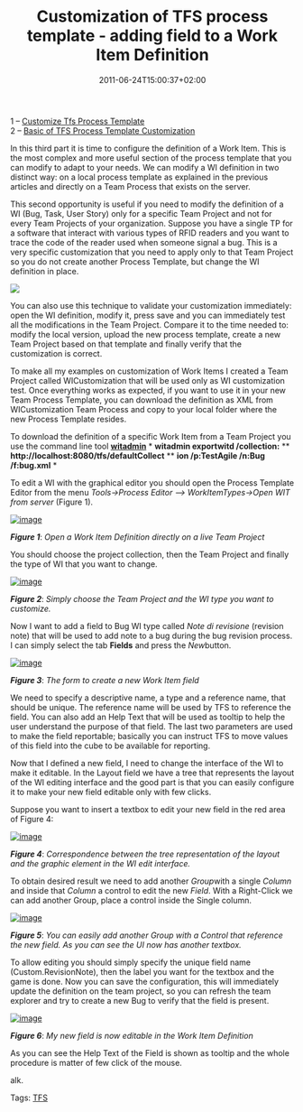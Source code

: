 ﻿---
title: "Customization of TFS process template - adding field to a Work Item Definition"
description: ""
date: 2011-06-24T15:00:37+02:00
draft: false
tags: [ALM,Tfs]
categories: [Team Foundation Server]
---
1 – [Customize Tfs Process Template](http://www.codewrecks.com/blog/index.php/2011/06/22/customize-tfs-process-template/)  
2 – [Basic of TFS Process Template Customization](http://www.codewrecks.com/blog/index.php/2011/06/23/basic-of-tfs-process-template-customization/?preview=true&amp;preview_id=2549&amp;preview_nonce=3474cce667)

In this third part it is time to configure the definition of a Work Item. This is the most complex and more useful section of the process template that you can modify to adapt to your needs. We can modify a WI definition in two distinct way: on a local process template as explained in the previous articles and directly on a Team Process that exists on the server.

This second opportunity is useful if you need to modify the definition of a WI (Bug, Task, User Story) only for a specific Team Project and not for every Team Projects of your organization. Suppose you have a single TP for a software that interact with various types of RFID readers and you want to trace the code of the reader used when someone signal a bug. This is a very specific customization that you need to apply only to that Team Project so you do not create another Process Template, but change the WI definition in place.

![](http://www.adcnordic.com/img/produktnyheter/intermec-ip30.jpg)

You can also use this technique to validate your customization immediately: open the WI definition, modify it, press save and you can immediately test all the modifications in the Team Project. Compare it to the time needed to: modify the local version, upload the new process template, create a new Team Project based on that template and finally verify that the customization is correct.

To make all my examples on customization of Work Items I created a Team Project called WICustomization that will be used only as WI customization test. Once everything works as expected, if you want to use it in your new Team Process Template, you can download the definition as XML from WICustomization Team Process and copy to your local folder where the new Process Template resides.

To download the definition of a specific Work Item from a Team Project you use the command line tool  **[witadmin](http://msdn.microsoft.com/en-us/library/dd236914.aspx)** * **witadmin exportwitd /collection:** ** **http://localhost:8080/tfs/defaultCollect** ** **ion /p:TestAgile /n:Bug /f:bug.xml** *

To edit a WI with the graphical editor you should open the Process Template Editor from the menu *Tools-&gt;Process Editor –&gt; WorkItemTypes-&gt;Open WIT from server* (Figure 1).

[![image](http://blogs.ugidotnet.org/images/blogs_ugidotnet_org/rgm/Windows-Live-Writer/Customizzazione-del-process_99E2/image_thumb.png "image")](http://blogs.ugidotnet.org/images/blogs_ugidotnet_org/rgm/Windows-Live-Writer/Customizzazione-del-process_99E2/image_2.png)

 ***Figure 1***: *Open a Work Item Definition directly on a live Team Project*

You should choose the project collection, then the Team Project and finally the type of WI that you want to change.

[![image](http://blogs.ugidotnet.org/images/blogs_ugidotnet_org/rgm/Windows-Live-Writer/Customizzazione-del-process_99E2/image_thumb_1.png "image")](http://blogs.ugidotnet.org/images/blogs_ugidotnet_org/rgm/Windows-Live-Writer/Customizzazione-del-process_99E2/image_4.png)

 ***Figure 2***: *Simply choose the Team Project and the WI type you want to customize.*

Now I want to add a field to Bug WI type called *Note di revisione* (revision note) that will be used to add note to a bug during the bug revision process. I can simply select the tab  **Fields** and press the *New*button.

[![image](http://blogs.ugidotnet.org/images/blogs_ugidotnet_org/rgm/Windows-Live-Writer/Customizzazione-del-process_99E2/image_thumb_2.png "image")](http://blogs.ugidotnet.org/images/blogs_ugidotnet_org/rgm/Windows-Live-Writer/Customizzazione-del-process_99E2/image_6.png)

 ***Figure 3***: *The form to create a new Work Item field*

We need to specify a descriptive name, a type and a reference name, that should be unique. The reference name will be used by TFS to reference the field. You can also add an Help Text that will be used as tooltip to help the user understand the purpose of that field. The last two parameters are used to make the field reportable; basically you can instruct TFS to move values of this field into the cube to be available for reporting.

Now that I defined a new field, I need to change the interface of the WI to make it editable. In the Layout field we have a tree that represents the layout of the WI editing interface and the good part is that you can easily configure it to make your new field editable only with few clicks.

Suppose you want to insert a textbox to edit your new field in the red area of Figure 4:

[![image](https://www.codewrecks.com/blog/wp-content/uploads/2011/06/image_thumb24.png "image")](https://www.codewrecks.com/blog/wp-content/uploads/2011/06/image24.png)

 ***Figure 4***: *Correspondence between the tree representation of the layout and the graphic element in the WI edit interface.*

To obtain desired result we need to add another *Group*with a single *Column* and inside that *Column* a control to edit the new *Field*. With a Right-Click we can add another Group, place a control inside the Single column.

[![image](http://blogs.ugidotnet.org/images/blogs_ugidotnet_org/rgm/Windows-Live-Writer/Customizzazione-del-process_99E2/image_thumb_5.png "image")](http://blogs.ugidotnet.org/images/blogs_ugidotnet_org/rgm/Windows-Live-Writer/Customizzazione-del-process_99E2/image_12.png)

 ***Figure 5***: *You can easily add another Group with a Control that reference the new field. As you can see the UI now has another textbox.*

To allow editing you should simply specify the unique field name (Custom.RevisionNote), then the label you want for the textbox and the game is done. Now you can save the configuration, this will immediately update the definition on the team project, so you can refresh the team explorer and try to create a new Bug to verify that the field is present.

[![image](http://blogs.ugidotnet.org/images/blogs_ugidotnet_org/rgm/Windows-Live-Writer/Customizzazione-del-process_99E2/image_thumb_6.png "image")](http://blogs.ugidotnet.org/images/blogs_ugidotnet_org/rgm/Windows-Live-Writer/Customizzazione-del-process_99E2/image_14.png)

 ***Figure 6***: *My new field is now editable in the Work Item Definition*

As you can see the Help Text of the Field is shown as tooltip and the whole procedure is matter of few click of the mouse.

alk.

Tags: [TFS](http://technorati.com/tag/TFS)
